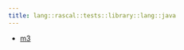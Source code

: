 ```yaml
---
title: lang::rascal::tests::library::lang::java
---
```



* [m3](../../../../../../../Library/lang/rascal/tests/library/lang/java/m3)